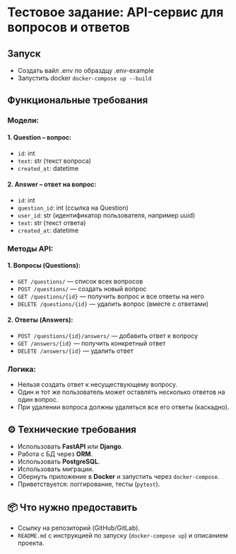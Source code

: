 # Тестовое задание: API-сервис для вопросов и ответов

## Запуск

- Создать вайл .env по образдцу .env-example
- Запустить docker `docker-compose up --build`

## Функциональные требования

### Модели:

#### 1. Question – вопрос:

- `id`: int
- `text`: str (текст вопроса)
- `created_at`: datetime

#### 2. Answer – ответ на вопрос:

- `id`: int
- `question_id`: int (ссылка на Question)
- `user_id`: str (идентификатор пользователя, например uuid)
- `text`: str (текст ответа)
- `created_at`: datetime

### Методы API:

#### 1. Вопросы (Questions):

- `GET /questions/` — список всех вопросов
- `POST /questions/` — создать новый вопрос
- `GET /questions/{id}` — получить вопрос и все ответы на него
- `DELETE /questions/{id}` — удалить вопрос (вместе с ответами)

#### 2. Ответы (Answers):

- `POST /questions/{id}/answers/` — добавить ответ к вопросу
- `GET /answers/{id}` — получить конкретный ответ
- `DELETE /answers/{id}` — удалить ответ

### Логика:

- Нельзя создать ответ к несуществующему вопросу.
- Один и тот же пользователь может оставлять несколько ответов на один вопрос.
- При удалении вопроса должны удаляться все его ответы (каскадно).

## ⚙️ Технические требования

- Использовать **FastAPI** или **Django**.
- Работа с БД через **ORM**.
- Использовать **PostgreSQL**.
- Использовать миграции.
- Обернуть приложение в **Docker** и запустить через `docker-compose`.
- Приветствуется: логгирование, тесты (`pytest`).

## 📦 Что нужно предоставить

- Ссылку на репозиторий (GitHub/GitLab).
- `README.md` с инструкцией по запуску (`docker-compose up`) и описанием проекта.
